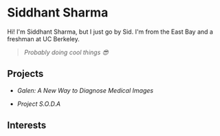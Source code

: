 # Siddhant Sharma
Hi! I'm Siddhant Sharma, but I just go by Sid. I'm from the East Bay and a freshman at UC Berkeley.  
> _Probably doing cool things 😎_  

## Projects
* _Galen: A New Way to Diagnose Medical Images_  

* _Project S.O.D.A_  


## Interests
